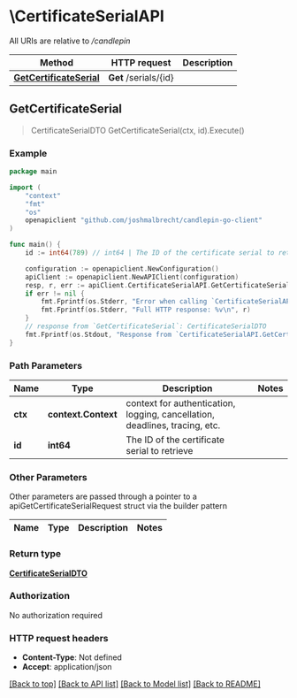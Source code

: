 # \CertificateSerialAPI

All URIs are relative to */candlepin*

Method | HTTP request | Description
------------- | ------------- | -------------
[**GetCertificateSerial**](CertificateSerialAPI.md#GetCertificateSerial) | **Get** /serials/{id} | 



## GetCertificateSerial

> CertificateSerialDTO GetCertificateSerial(ctx, id).Execute()





### Example

```go
package main

import (
	"context"
	"fmt"
	"os"
	openapiclient "github.com/joshmalbrecht/candlepin-go-client"
)

func main() {
	id := int64(789) // int64 | The ID of the certificate serial to retrieve

	configuration := openapiclient.NewConfiguration()
	apiClient := openapiclient.NewAPIClient(configuration)
	resp, r, err := apiClient.CertificateSerialAPI.GetCertificateSerial(context.Background(), id).Execute()
	if err != nil {
		fmt.Fprintf(os.Stderr, "Error when calling `CertificateSerialAPI.GetCertificateSerial``: %v\n", err)
		fmt.Fprintf(os.Stderr, "Full HTTP response: %v\n", r)
	}
	// response from `GetCertificateSerial`: CertificateSerialDTO
	fmt.Fprintf(os.Stdout, "Response from `CertificateSerialAPI.GetCertificateSerial`: %v\n", resp)
}
```

### Path Parameters


Name | Type | Description  | Notes
------------- | ------------- | ------------- | -------------
**ctx** | **context.Context** | context for authentication, logging, cancellation, deadlines, tracing, etc.
**id** | **int64** | The ID of the certificate serial to retrieve | 

### Other Parameters

Other parameters are passed through a pointer to a apiGetCertificateSerialRequest struct via the builder pattern


Name | Type | Description  | Notes
------------- | ------------- | ------------- | -------------


### Return type

[**CertificateSerialDTO**](CertificateSerialDTO.md)

### Authorization

No authorization required

### HTTP request headers

- **Content-Type**: Not defined
- **Accept**: application/json

[[Back to top]](#) [[Back to API list]](../README.md#documentation-for-api-endpoints)
[[Back to Model list]](../README.md#documentation-for-models)
[[Back to README]](../README.md)

